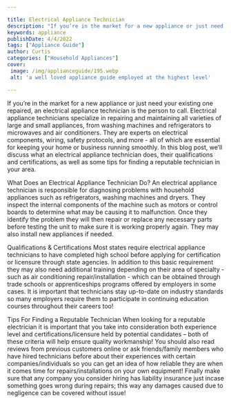 ```yaml
---

title: Electrical Appliance Technician
description: "If you’re in the market for a new appliance or just need your existing one repaired, an electrical appliance technician is the per...take a moment to check it out "
keywords: appliance
publishDate: 4/4/2022
tags: ["Appliance Guide"]
author: Curtis
categories: ["Household Appliances"]
cover: 
 image: /img/applianceguide/195.webp
 alt: 'a well loved appliance guide employed at the highest level'

---
```


If you’re in the market for a new appliance or just need your existing one repaired, an electrical appliance technician is the person to call. Electrical appliance technicians specialize in repairing and maintaining all varieties of large and small appliances, from washing machines and refrigerators to microwaves and air conditioners. They are experts on electrical components, wiring, safety protocols, and more - all of which are essential for keeping your home or business running smoothly. In this blog post, we’ll discuss what an electrical appliance technician does, their qualifications and certifications, as well as some tips for finding a reputable technician in your area. 

What Does an Electrical Appliance Technician Do? 
An electrical appliance technician is responsible for diagnosing problems with household appliances such as refrigerators, washing machines and dryers. They inspect the internal components of the machine such as motors or control boards to determine what may be causing it to malfunction. Once they identify the problem they will then repair or replace any necessary parts before testing the unit to make sure it is working properly again. They may also install new appliances if needed. 

Qualifications & Certifications 
Most states require electrical appliance technicians to have completed high school before applying for certification or licensure through state agencies. In addition to this basic requirement they may also need additional training depending on their area of specialty - such as air conditioning repair/installation - which can be obtained through trade schools or apprenticeships programs offered by employers in some cases. It is important that technicians stay up-to-date on industry standards so many employers require them to participate in continuing education courses throughout their careers too! 

Tips For Finding a Reputable Technician 
When looking for a reputable electrician it is important that you take into consideration both experience level and certifications/licensure held by potential candidates – both of these criteria will help ensure quality workmanship! You should also read reviews from previous customers online or ask friends/family members who have hired technicians before about their experiences with certain companies/individuals so you can get an idea of how reliable they are when it comes time for repairs/installations on your own equipment! Finally make sure that any company you consider hiring has liability insurance just incase something goes wrong during repairs; this way any damages caused due to negligence can be covered without issue!
